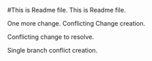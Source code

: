#This is Readme file.
This is Readme file.

One more change.
Conflicting Change creation.


Conflicting change to resolve.


Single branch conflict creation.
